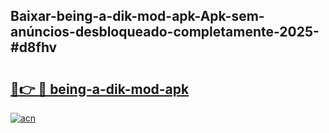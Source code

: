 ## Baixar-being-a-dik-mod-apk-Apk-sem-anúncios-desbloqueado-completamente-2025-#d8fhv

# <h2><a href="https://ainizakaria.my?title=being-a-dik-mod-apk&ref=20M">🔗👉 🔴 being-a-dik-mod-apk</a></h2>

[![acn](https://github.com/user-attachments/assets/0f9c940e-d8b0-45ae-aac7-cd30a18b3e1c)](https://ainizakaria.my?title=being-a-dik-mod-apk&ref=20M)

